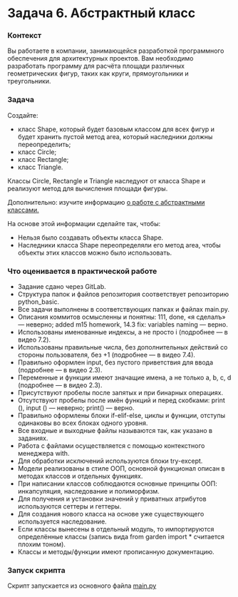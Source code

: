 # Задача 6. Абстрактный класс
### **Контекст** 

Вы работаете в компании, занимающейся разработкой программного обеспечения для архитектурных проектов. Вам необходимо разработать программу для расчёта площади различных геометрических фигур, таких как круги, прямоугольники и треугольники.
### Задача
Создайте:

* класс Shape, который будет базовым классом для всех фигур и будет хранить пустой метод area, который наследники должны переопределить;
* класс Circle;
* класс Rectangle;
* класс Triangle. 

Классы Circle, Rectangle и Triangle наследуют от класса Shape и реализуют метод для вычисления площади фигуры.

Дополнительно: изучите информацию [о работе с абстрактными классами.](https://docs-python.ru/tutorial/klassy-jazyke-python/abstraktnye-klassy/)

На основе этой информации сделайте так, чтобы:

* Нельзя было создавать объекты класса Shape.
* Наследники класса Shape переопределяли его метод area, чтобы объекты этих классов можно было использовать.


### Что оценивается в практической работе

* Задание сдано через GitLab.
* Структура папок и файлов репозитория соответствует репозиторию python_basic.
* Все задачи выполнены в соответствующих папках и файлах main.py.
* Описания коммитов осмысленны и понятны: 111, done, «я сделалъ» — неверно; added m15 homework, 14.3 fix: variables naming — верно.
* Использованы именованные индексы, а не просто i (подробнее — в видео 7.2).
* Использованы правильные числа, без дополнительных действий со стороны пользователя, без +1 (подробнее — в видео 7.4).
* Правильно оформлен input, без пустого приветствия для ввода (подробнее — в видео 2.3).
* Переменные и функции имеют значащие имена, а не только a, b, c, d (подробнее — в видео 2.3).
* Присутствуют пробелы после запятых и при бинарных операциях.
* Отсутствуют пробелы после имён функций и перед скобками: print (), input () — неверно; print() — верно.
* Правильно оформлены блоки if-elif-else, циклы и функции, отступы одинаковы во всех блоках одного уровня.
* Все входные и выходные файлы называются так, как указано в заданиях.
* Работа с файлами осуществляется с помощью контекстного менеджера with.
* Для обработки исключений используются блоки try-except.
* Модели реализованы в стиле ООП, основной функционал описан в методах классов и отдельных функциях.
* При написании классов соблюдаются основные принципы ООП: инкапсуляция, наследование и полиморфизм.
* Для получения и установки значений у приватных атрибутов используются сеттеры и геттеры.
* Для создания нового класса на основе уже существующего используется наследование.
* Если классы вынесены в отдельный модуль, то импортируются определённые классы (запись вида from garden import * считается плохим тоном).
* Классы и методы/функции имеют прописанную документацию.

### Запуск скрипта
Скрипт запускается из основного файла [main.py](main.py)


